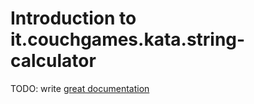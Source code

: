 # Introduction to it.couchgames.kata.string-calculator

TODO: write [great documentation](http://jacobian.org/writing/what-to-write/)
